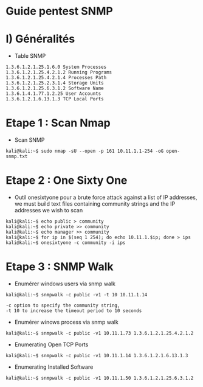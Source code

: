 # Guide pentest SNMP

# I) Généralités 
* Table SNMP
```
1.3.6.1.2.1.25.1.6.0 System Processes 
1.3.6.1.2.1.25.4.2.1.2 Running Programs
1.3.6.1.2.1.25.4.2.1.4 Processes Path 
1.3.6.1.2.1.25.2.3.1.4 Storage Units 
1.3.6.1.2.1.25.6.3.1.2 Software Name 
1.3.6.1.4.1.77.1.2.25 User Accounts 
1.3.6.1.2.1.6.13.1.3 TCP Local Ports
```

# Etape 1 : Scan Nmap

* Scan SNMP
```
kali@kali:~$ sudo nmap -sU --open -p 161 10.11.1.1-254 -oG open-snmp.txt
```
# Etape 2 : One Sixty One
* Outil onesixtyone pour a brute force attack against a list of IP addresses, we must build text files containing community strings and the IP addresses we wish to scan
```
kali@kali:~$ echo public > community 
kali@kali:~$ echo private >> community 
kali@kali:~$ echo manager >> community 
kali@kali:~$ for ip in $(seq 1 254); do echo 10.11.1.$ip; done > ips 
kali@kali:~$ onesixtyone -c community -i ips
```
# Etape 3 : SNMP Walk
* Enumérer windows users via snmp walk
```
kali@kali:~$ snmpwalk -c public -v1 -t 10 10.11.1.14

-c option to specify the community string,
-t 10 to increase the timeout period to 10 seconds
```
* Enumérer winows process via snmp walk
```
kali@kali:~$ snmpwalk -c public -v1 10.11.1.73 1.3.6.1.2.1.25.4.2.1.2
```
* Enumerating Open TCP Ports 
```
kali@kali:~$ snmpwalk -c public -v1 10.11.1.14 1.3.6.1.2.1.6.13.1.3
```
* Enumerating Installed Software 
```
kali@kali:~$ snmpwalk -c public -v1 10.11.1.50 1.3.6.1.2.1.25.6.3.1.2
```